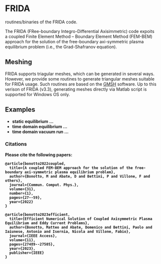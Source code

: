 # FRIDA
routines/binaries of the FRIDA code.

The FRIDA (FRee-boundary Integro-Differential Axisimmetric) code expoits a coupled Finite Element Method – Boundary Element Method (FEM-BEM) approach for the solution of the free-boundary axi-symmetric plasma equilibrium problem (i.e., the Grad-Shafranov equation).

## Meshing
FRIDA supports triagular meshes, which can be generated in several ways. However, we provide some routines to generate triangular meshes suitable for FRIDA usage. Such routines are based on the [GMSH](https://gmsh.info/) software. Up to this verison of FRIDA (v3.3), generating meshes directly via Matlab script is supported for Windows OS only. 

## Examples
- <b> static equilibrium  <b> ...
- <b> time domain equilibrium <b> ...
- <b> time domain vacuum run <b> ...

### Citations
Please cite the following papers:
```
@article{bonotto2022coupled,
  title={A coupled FEM-BEM approach for the solution of the free-boundary axi-symmetric plasma equilibrium problem},
  author={Bonotto, M and Abate, D and Bettini, P and Villone, F and others},
  journal={Commun. Comput. Phys.},
  volume={31},
  number={1},
  pages={27--59},
  year={2022}
}

@article{bonotto2023efficient,
  title={Efficient Numerical Solution of Coupled Axisymmetric Plasma Equilibrium and Eddy Current Problems},
  author={Bonotto, Matteo and Abate, Domenico and Bettini, Paolo and Iaiunese, Antonio and Isernia, Nicola and Villone, Fabio},
  journal={IEEE Access},
  volume={11},
  pages={27489--27505},
  year={2023},
  publisher={IEEE}
}


